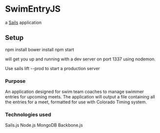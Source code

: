 # SwimEntryJS

a [Sails](http://sailsjs.org) application

## Setup
npm install
bower install
npm start

will get you up and running with a dev server on port 1337 using nodemon.

Use sails lift --prod to start a production server

### Purpose
An application designed for swim team coaches to manage swimmer entries for upcoming meets.  The application will output a file containing all the entries for a meet, formatted for use with Colorado Timing system.

### Technologies used
Sails.js
Node.js
MongoDB
Backbone.js

